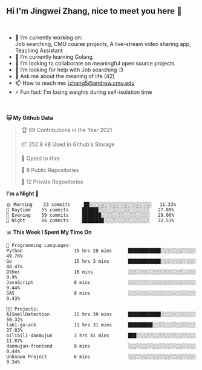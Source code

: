 Hi I'm Jingwei Zhang, nice to meet you here 👋
---
<br>


- 🔭 I’m currently working on: <br>
    Job searching, CMU course projects, A live-stream video sharing app, Teaching Assistant
- 🌱 I’m currently learning Golang
- 👯 I’m looking to collaborate on meaningful open source projects
- 🤔 I’m looking for help with Job searching :3
- 💬 Ask me about the meaning of life (42)
- 📫 How to reach me: jzhang5@andrew.cmu.edu
- ⚡ Fun fact: I'm losing weights during self-isolation time
<br>


<!--START_SECTION:waka-->
**🐱 My Github Data** 

> 🏆 89 Contributions in the Year 2021
 > 
> 📦 252.8 kB Used in Github's Storage 
 > 
> 💼 Opted to Hire
 > 
> 📜 8 Public Repositories 
 > 
> 🔑 12 Private Repositories  
 > 
**I'm a Night 🦉** 

```text
🌞 Morning    23 commits     ██░░░░░░░░░░░░░░░░░░░░░░░   11.33% 
🌆 Daytime    55 commits     ██████░░░░░░░░░░░░░░░░░░░   27.09% 
🌃 Evening    59 commits     ███████░░░░░░░░░░░░░░░░░░   29.06% 
🌙 Night      66 commits     ████████░░░░░░░░░░░░░░░░░   32.51%

```


📊 **This Week I Spent My Time On** 

```text
💬 Programming Languages: 
Python                   15 hrs 28 mins      ████████████░░░░░░░░░░░░░   49.76% 
Go                       15 hrs 3 mins       ████████████░░░░░░░░░░░░░   48.41% 
Other                    16 mins             ░░░░░░░░░░░░░░░░░░░░░░░░░   0.9% 
JavaScript               8 mins              ░░░░░░░░░░░░░░░░░░░░░░░░░   0.44% 
GAS                      8 mins              ░░░░░░░░░░░░░░░░░░░░░░░░░   0.43%

🐱‍💻 Projects: 
A1SmellDetection         15 hrs 39 mins      ████████████░░░░░░░░░░░░░   50.32% 
lab1-go-ack              11 hrs 31 mins      █████████░░░░░░░░░░░░░░░░   37.03% 
bilibili-danmujun        3 hrs 41 mins       ███░░░░░░░░░░░░░░░░░░░░░░   11.87% 
danmujun-frontend        8 mins              ░░░░░░░░░░░░░░░░░░░░░░░░░   0.44% 
Unknown Project          6 mins              ░░░░░░░░░░░░░░░░░░░░░░░░░   0.34%

```


<!--END_SECTION:waka-->
